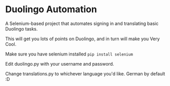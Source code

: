 # Duolingo Automation
A Selenium-based project that automates signing in and translating basic Duolingo tasks.

This will get you lots of points on Duolingo, and in turn will make you Very Cool.

Make sure you have selenium installed
`pip install selenium`

Edit duolingo.py with your username and password.

Change translations.py to whichever language you'd like. German by default :D
